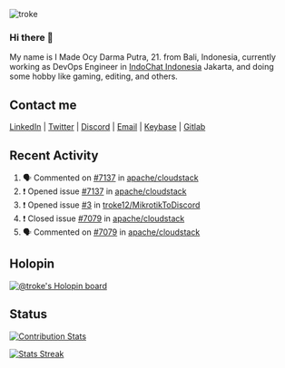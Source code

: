 ![troke](https://cardivo.vercel.app/api?name=I%20Made%20Ocy%20Darma%20Putra&description=Just%20pull-stack%20developer&fontColor=%23DCDCDC&image=https://avatars.githubusercontent.com/u/10250068?v=4&backgroundColor=%23B22222&pattern=topography&opacity=0.2)

### Hi there 👋

My name is I Made Ocy Darma Putra, 21. from Bali, Indonesia, currently working as DevOps Engineer in [IndoChat Indonesia](https://indochat.co.id) Jakarta, and doing some hobby like gaming, editing, and others.

## Contact me

[LinkedIn](https://linkedin.com/in/troke) | [Twitter](https://twitter.com/darma_ochi) | [Discord](https://link.troke.id/discord) | <a href="mailto:ochi@troke.id">Email</a> | [Keybase](https://keybase.io/troke) | [Gitlab](https://gitlab.com/troke12)

## Recent Activity

<!--START_SECTION:activity-->
1. 🗣 Commented on [#7137](https://github.com/apache/cloudstack/issues/7137) in [apache/cloudstack](https://github.com/apache/cloudstack)
2. ❗️ Opened issue [#7137](https://github.com/apache/cloudstack/issues/7137) in [apache/cloudstack](https://github.com/apache/cloudstack)
3. ❗️ Opened issue [#3](https://github.com/troke12/MikrotikToDiscord/issues/3) in [troke12/MikrotikToDiscord](https://github.com/troke12/MikrotikToDiscord)
4. ❗️ Closed issue [#7079](https://github.com/apache/cloudstack/issues/7079) in [apache/cloudstack](https://github.com/apache/cloudstack)
5. 🗣 Commented on [#7079](https://github.com/apache/cloudstack/issues/7079) in [apache/cloudstack](https://github.com/apache/cloudstack)
<!--END_SECTION:activity-->

## Holopin

[![@troke's Holopin board](https://holopin.me/troke)](https://holopin.io/@troke)

## Status

[![Contribution Stats](https://github-contribution-stats.vercel.app/api/?username=troke12)](https://github.com/LordDashMe/github-contribution-stats/)

[![Stats Streak](https://github-readme-streak-stats.herokuapp.com/?user=troke12)](https://github.com/troke12/)
